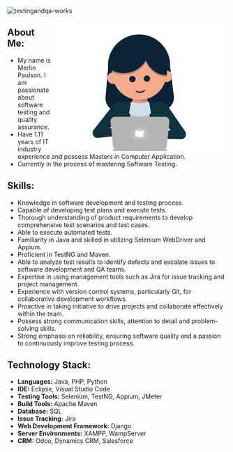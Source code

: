 <p align="left">
  <img src="https://komarev.com/ghpvc/?username=testingandqa-works&label=Profile%20views&color=0e75b6&style=flat" alt="testingandqa-works" />
</p>

<img align="right" width ="400" src ="https://github.com/MerlinPaulson/MerlinPaulson/blob/1b7417863d832e4049c4d83a7383d9f762254234/image.gif?raw=true">

## About Me:
- My name is Merlin Paulson. I am passionate about software testing and quality assurance.
- Have 1.11 years of IT industry experience and possess Masters in Computer Application.
- Currently in the process of mastering Software Testing.
  
## Skills:
- Knowledge in software development and testing process.
- Capable of developing test plans and execute tests.
- Thorough understanding of product requirements to develop comprehensive test scenarios and test cases.
- Able to execute automated tests.
- Familiarity in Java and skilled in utilizing Selenium WebDriver and Appium.
- Proficient in TestNG and Maven.
- Able to analyze test results to identify defects and escalate issues to software development and QA teams.
- Expertise in using management tools such as Jira for issue tracking and project management.
- Experience with version control systems, particularly Git, for collaborative development workflows.
- Proactive in taking initiative to drive projects and collaborate effectively within the team.
- Possess strong communication skills, attention to detail and problem-solving skills.
- Strong emphasis on reliability, ensuring software quality and a passion to continuously improve testing process.  

## Technology Stack:

- **Languages:** Java, PHP, Python
- **IDE:** Eclipse, Visual Studio Code
-  **Testing Tools:** Selenium, TestNG, Appium, JMeter
- **Build Tools:** Apache Maven
- **Database:** SQL
- **Issue Tracking:** Jira
- **Web Development Framework:** Django
- **Server Environments:** XAMPP, WampServer
- **CRM:** Odoo, Dynamics CRM, Salesforce
